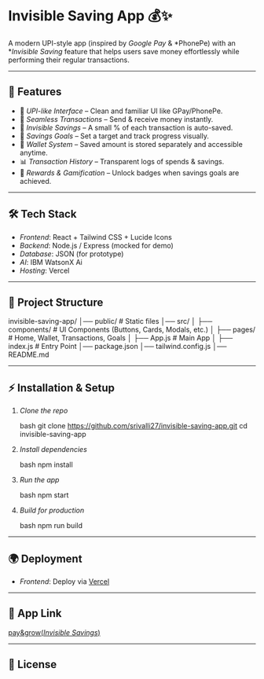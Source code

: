 # Invisible Saving App 💰✨

A modern UPI-style app (inspired by *Google Pay* & *PhonePe) with an **Invisible Saving* feature that helps users save money effortlessly while performing their regular transactions.

---

## 🚀 Features

* 🔐 *UPI-like Interface* – Clean and familiar UI like GPay/PhonePe.
* 💸 *Seamless Transactions* – Send & receive money instantly.
* 🏦 *Invisible Savings* – A small % of each transaction is auto-saved.
* 🎯 *Savings Goals* – Set a target and track progress visually.
* 💼 *Wallet System* – Saved amount is stored separately and accessible anytime.
* 📊 *Transaction History* – Transparent logs of spends & savings.
* 🎁 *Rewards & Gamification* – Unlock badges when savings goals are achieved.

---

## 🛠 Tech Stack

* *Frontend*: React + Tailwind CSS + Lucide Icons
* *Backend*: Node.js / Express (mocked for demo)
* *Database*: JSON (for prototype)
* *AI*: IBM WatsonX Ai
* *Hosting*: Vercel 

---

## 📂 Project Structure


invisible-saving-app/
│── public/              # Static files
│── src/
│   ├── components/      # UI Components (Buttons, Cards, Modals, etc.)
│   ├── pages/           # Home, Wallet, Transactions, Goals
│   ├── App.js           # Main App
│   ├── index.js         # Entry Point
│── package.json
│── tailwind.config.js
│── README.md


---

## ⚡ Installation & Setup

1. *Clone the repo*

   bash
   git clone https://github.com/srivalli27/invisible-saving-app.git
   cd invisible-saving-app
   

2. *Install dependencies*

   bash
   npm install
   

3. *Run the app*

   bash
   npm start
   

4. *Build for production*

   bash
   npm run build
   

---

## 🌍 Deployment

* *Frontend*: Deploy via [Vercel](https://vercel.com) 


---

## 📸 App Link

[pay&grow(*Invisible Savings*)](https://pay-grow-git-main-srivallis-projects-c5d31675.vercel.app?_vercel_share=uVFISJK5TypN5Mdt9BSPy5IXO7ihEh9A)

---


## 📜 License
